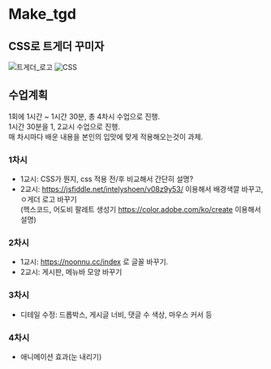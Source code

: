 # Make_tgd
## CSS로 트게더 꾸미자

![트게더_로고](https://static-cdn.jtvnw.net/jtv_user_pictures/c7f45a92-891c-42ff-9025-f918ee0a11ec-profile_image-300x300.png)
![CSS](https://heropy.blog/css/images/vendor_icons/css3.png)

## 수업계획

1회에 1시간 ~ 1시간 30분, 총 4차시 수업으로 진행.  
1시간 30분을 1, 2교시 수업으로 진행.  
매 차시마다 배운 내용을 본인의 입맛에 맞게 적용해오는것이 과제.

### 1차시
- 1교시: CSS가 뭔지, css 적용 전/후 비교해서 간단히 설명?  
- 2교시: https://jsfiddle.net/intelyshoen/v08z9y53/ 이용해서 배경색깔 바꾸고, ㅇ게더 로고 바꾸기  
(헥스코드, 어도비 팔레트 생성기 https://color.adobe.com/ko/create 이용해서 설명)


### 2차시
- 1교시: https://noonnu.cc/index 로 글꼴 바꾸기.
- 2교시: 게시판, 메뉴바 모양 바꾸기


### 3차시
- 디테일 수정: 드롭박스, 게시글 너비, 댓글 수 색상, 마우스 커서 등


### 4차시
- 애니메이션 효과(눈 내리기)

